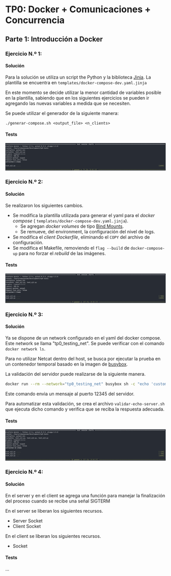 # TP0: Docker + Comunicaciones + Concurrencia

## Parte 1: Introducción a Docker

### Ejercicio N.º 1:

#### Solución

Para la solución se utiliza un script the Python y la biblioteca [Jinja](https://jinja.palletsprojects.com/en/stable/).
La plantilla se encuentra en `templates/docker-compose-dev.yaml.jinja`

En este momento se decide utilizar la menor cantidad de variables posible en la plantilla, sabiendo que en los
siguientes ejercicios se pueden ir agregando las nuevas variables a medida que se necesiten.

Se puede utilizar el generador de la siguiente manera:

```
./generar-compose.sh <output_file> <n_clients>
```

#### Tests

![img.png](.assets/ej1-tests.png)

### Ejercicio N.º 2:

#### Solución

Se realizaron los siguientes cambios.

- Se modifica la plantilla utilizada para generar el yaml para el _docker compose_ (
  `templates/docker-compose-dev.yaml.jinja`).
    - Se agregan _docker volumes_ de tipo [Bind Mounts](https://docs.docker.com/engine/storage/bind-mounts/).
    - Se remueve, del environment, la configuración del nivel de logs.
- Se modifica el _client Dockerfile_, eliminando el `COPY` del archivo de configuración.
- Se modifica el Makefile, removiendo el `flag --build` de `docker-compose-up` para no forzar el _rebuild_ de las
  imágenes.

#### Tests

![img.png](.assets/ej2-tests.png)

### Ejercicio N.º 3:

#### Solución

Ya se dispone de un network configurado en el yaml del docker compose. Este network se llama "tp0_testing_net". Se
puede verificar con el comando `docker network ls`.

Para no utilizar Netcat dentro del host, se busca por ejecutar la prueba en un contenedor temporal basado en la imagen
de [busybox](https://hub.docker.com/_/busybox).

La validación del servidor puede realizarse de la siguiente manera.

```bash
docker run --rm --network="tp0_testing_net" busybox sh -c "echo 'custom message' | nc server 12345"
```

Este comando envìa un mensaje al puerto 12345 del servidor.

Para automatizar esta validación, se crea el archivo `validar-echo-server.sh` que ejecuta dicho comando y verifica que
se reciba la respuesta adecuada.

#### Tests

![img.png](.assets/ej3-tests.png)

### Ejercicio N.º 4:

#### Solución

En el server y en el client se agrega una función para manejar la finalización del proceso cuando se recibe una señal
SIGTERM

En el server se liberan los siguientes recursos.
- Server Socket
- Client Socket

En el client se liberan los siguientes recursos.
- Socket

#### Tests

...
